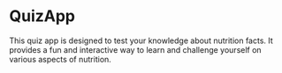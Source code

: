 # QuizApp
This quiz app is designed to test your knowledge about nutrition facts. 
It provides a fun and interactive way to learn and challenge yourself on various aspects of nutrition.
